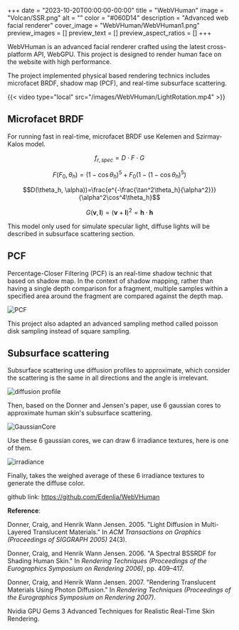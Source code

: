+++
date = "2023-10-20T00:00:00-00:00"
title = "WebVHuman"
image = "Volcan/SSR.png"
alt = ""
color = "#060D14"
description = "Advanced web facial renderer"
cover_image = "WebVHuman/WebVHuman1.png"
preview_images = []
preview_text = []
preview_aspect_ratios = []
+++


WebVHuman is an advanced facial renderer crafted using the latest cross-platform API, WebGPU. This project is designed to render human face on the website with high performance.

The  project implemented physical based rendering technics includes microfacet BRDF, shadow map (PCF), and real-time subsurface scattering. 

{{< video type="local" src="/images/WebVHuman/LightRotation.mp4" >}}

## Microfacet BRDF



For running fast in real-time, microfacet BRDF use Kelemen and Szirmay-Kalos model.

$$f_{r,spec}=D\cdot{F}\cdot{G}$$

$$F(F_0, \theta_h)=(1-\cos\theta_h)^5+F_0(1-(1-\cos\theta_h)^5)$$

$$D(\theta_h, \alpha))=\frac{e^{-\frac{\tan^2\theta_h}{\alpha^2}}}{\alpha^2\cos^4\theta_h}$$

$$G(\textbf{v},\textbf{l})=(\textbf{v}+\textbf{l})^2=\textbf{h}\cdot\textbf{h}$$

This model only used for simulate specular light, diffuse lights will be described in subsurface scattering section.

## PCF

Percentage-Closer Filtering (PCF) is an real-time shadow technic that based on shadow map. In the context of shadow mapping, rather than having a single depth comparison for a fragment, multiple samples within a specified area around the fragment are compared against the depth map. 

![PCF](/images/WebVHuman/PCF.png)

This project also adapted an advanced sampling method called poisson disk sampling instead of square sampling.

## Subsurface scattering

Subsurface scattering use diffusion profiles to approximate, which consider the scattering is the same in all directions and the angle is irrelevant.

![diffusion profile](/images/WebVHuman/diffusionProfile.jpg)

Then, based on the Donner and Jensen's paper, use 6 gaussian cores to approximate human skin's subsurface scattering.

![GaussianCore](/images/WebVHuman/GaussianCore.jpg)

Use these 6 gaussian cores, we can draw 6 irradiance textures, here is one of them.

![irradiance](/images/WebVHuman/irradiance.png)

Finally, takes the weighed average of these 6 irradiance textures to generate the diffuse color.

github link: https://github.com/Edenlia/WebVHuman



**Reference**:

Donner, Craig, and Henrik Wann Jensen. 2005. "Light Diffusion in Multi-Layered Translucent Materials." In *ACM Transactions on Graphics (Proceedings of SIGGRAPH 2005)* 24(3).

Donner, Craig, and Henrik Wann Jensen. 2006. "A Spectral BSSRDF for Shading Human Skin." In *Rendering Techniques (Proceedings of the Eurographics Symposium on Rendering 2006)*, pp. 409–417.

Donner, Craig, and Henrik Wann Jensen. 2007. "Rendering Translucent Materials Using Photon Diffusion." In *Rendering Techniques (Proceedings of the Eurographics Symposium on Rendering 2007)*.

Nvidia GPU Gems 3 Advanced Techniques for Realistic Real-Time Skin Rendering.
